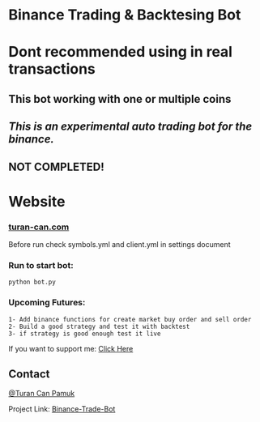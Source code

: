 # Binance Trading & Backtesing Bot
# Dont recommended using in real transactions
## This bot working with one or multiple coins
## _This is an experimental auto trading bot for the binance._
## NOT COMPLETED!


# Website
### [turan-can.com](https://turan-can.com)



Before run check symbols.yml and client.yml in settings document

### Run to start bot:

```shell
python bot.py
```


### Upcoming Futures:
```
1- Add binance functions for create market buy order and sell order
2- Build a good strategy and test it with backtest
3- if strategy is good enough test it live
```


 
If you want to support me: [Click Here](https://www.buymeacoffee.com/turancan33)


## Contact

[@Turan Can Pamuk](https://instagram.com/turancan.pamuk)

Project Link: [Binance-Trade-Bot](https://github.com/turancan-p/binance-trade-bot)

